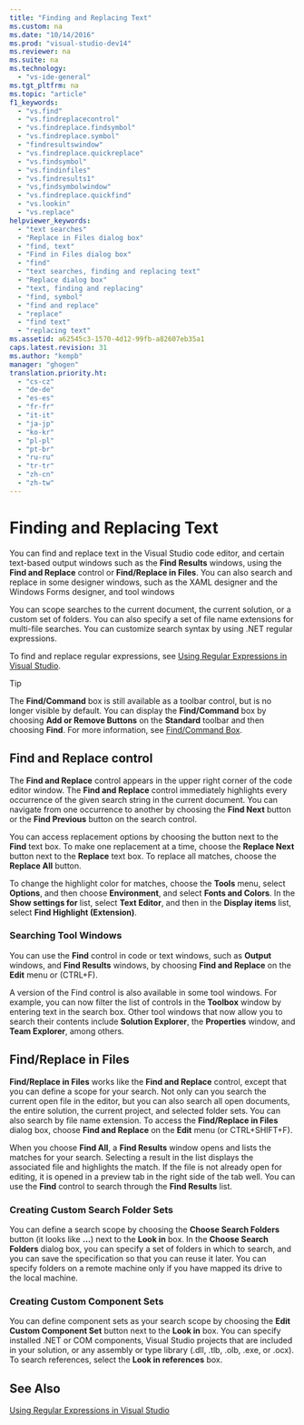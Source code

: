 ```yaml
---
title: "Finding and Replacing Text"
ms.custom: na
ms.date: "10/14/2016"
ms.prod: "visual-studio-dev14"
ms.reviewer: na
ms.suite: na
ms.technology: 
  - "vs-ide-general"
ms.tgt_pltfrm: na
ms.topic: "article"
f1_keywords: 
  - "vs.find"
  - "vs.findreplacecontrol"
  - "vs.findreplace.findsymbol"
  - "vs.findreplace.symbol"
  - "findresultswindow"
  - "vs.findreplace.quickreplace"
  - "vs.findsymbol"
  - "vs.findinfiles"
  - "vs.findresults1"
  - "vs,findsymbolwindow"
  - "vs.findreplace.quickfind"
  - "vs.lookin"
  - "vs.replace"
helpviewer_keywords: 
  - "text searches"
  - "Replace in Files dialog box"
  - "find, text"
  - "Find in Files dialog box"
  - "find"
  - "text searches, finding and replacing text"
  - "Replace dialog box"
  - "text, finding and replacing"
  - "find, symbol"
  - "find and replace"
  - "replace"
  - "find text"
  - "replacing text"
ms.assetid: a62545c3-1570-4d12-99fb-a82607eb35a1
caps.latest.revision: 31
ms.author: "kempb"
manager: "ghogen"
translation.priority.ht: 
  - "cs-cz"
  - "de-de"
  - "es-es"
  - "fr-fr"
  - "it-it"
  - "ja-jp"
  - "ko-kr"
  - "pl-pl"
  - "pt-br"
  - "ru-ru"
  - "tr-tr"
  - "zh-cn"
  - "zh-tw"
---
```

# Finding and Replacing Text
You can find and replace text in the Visual Studio code editor, and certain text-based output windows such as the **Find Results** windows, using the **Find and Replace** control or **Find/Replace in Files**. You can also search and replace in some designer windows, such as the XAML designer and the Windows Forms designer, and tool windows  
  
 You can scope searches to the current document, the current solution, or a custom set of folders. You can also specify a set of file name extensions for multi-file searches. You can customize search syntax by using .NET regular expressions.  
  
 To find and replace regular expressions, see [Using Regular Expressions in Visual Studio](../ide/using-regular-expressions-in-visual-studio.md).  
  
> [!TIP]
>  The **Find/Command** box is still available as a toolbar control, but is no longer visible by default. You can display the **Find/Command** box by choosing **Add or Remove Buttons** on the **Standard** toolbar and then choosing **Find**. For more information, see [Find/Command Box](../ide/find-command-box.md).  
  
## Find and Replace control  
 The **Find and Replace** control appears in the upper right corner of the code editor window. The **Find and Replace** control immediately highlights every occurrence of the given search string in the current document. You can navigate from one occurrence to another by choosing the **Find Next** button or the **Find Previous** button on the search control.  
  
 You can access replacement options by choosing the button next to the **Find** text box. To make one replacement at a time, choose the **Replace Next** button next to the **Replace** text box. To replace all matches, choose the **Replace All** button.  
  
 To change the highlight color for matches, choose the **Tools** menu, select **Options**, and then choose **Environment**, and select **Fonts and Colors**. In the **Show settings for** list, select **Text Editor**, and then in the **Display items** list, select **Find Highlight (Extension)**.  
  
### Searching Tool Windows  
 You can use the **Find** control in code or text windows, such as **Output** windows, and **Find Results** windows, by choosing **Find and Replace** on the **Edit** menu or (CTRL+F).  
  
 A version of the Find control is also available in some tool windows. For example, you can now filter the list of controls in the **Toolbox** window by entering text in the search box. Other tool windows that now allow you to search their contents include **Solution Explorer**, the **Properties** window, and **Team Explorer**, among others.  
  
## Find/Replace in Files  
 **Find/Replace in Files** works like the **Find and Replace** control, except that you can define a scope for your search. Not only can you search the current open file in the editor, but you can also search all open documents, the entire solution, the current project, and selected folder sets. You can also search by file name extension. To access the **Find/Replace in Files** dialog box, choose **Find and Replace** on the **Edit** menu (or CTRL+SHIFT+F).  
  
 When you choose **Find All**, a **Find Results** window opens and lists the matches for your search. Selecting a result in the list displays the associated file and highlights the match. If the file is not already open for editing, it is opened in a preview tab in the right side of the tab well. You can use the **Find** control to search through the **Find Results** list.  
  
### Creating Custom Search Folder Sets  
 You can define a search scope by choosing the **Choose Search Folders** button (it looks like **…**) next to the **Look in** box. In the **Choose Search Folders** dialog box, you can specify a set of folders in which to search, and you can save the specification so that you can reuse it later. You can specify folders on a remote machine only if you have mapped its drive to the local machine.  
  
### Creating Custom Component Sets  
 You can define component sets as your search scope by choosing the **Edit Custom Component Set** button next to the **Look in** box. You can specify installed .NET or COM components, Visual Studio projects that are included in your solution, or any assembly or type library (.dll, .tlb, .olb, .exe, or .ocx). To search references, select the **Look in references** box.  
  
## See Also  
 [Using Regular Expressions in Visual Studio](../ide/using-regular-expressions-in-visual-studio.md)
